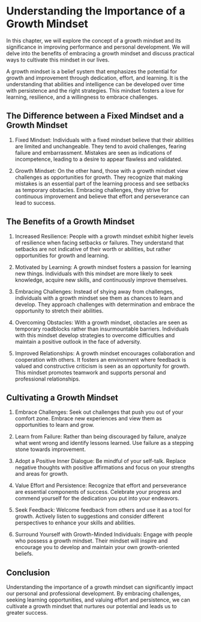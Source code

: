 Understanding the Importance of a Growth Mindset
=========================================================

In this chapter, we will explore the concept of a growth mindset and its significance in improving performance and personal development. We will delve into the benefits of embracing a growth mindset and discuss practical ways to cultivate this mindset in our lives.



A growth mindset is a belief system that emphasizes the potential for growth and improvement through dedication, effort, and learning. It is the understanding that abilities and intelligence can be developed over time with persistence and the right strategies. This mindset fosters a love for learning, resilience, and a willingness to embrace challenges.

The Difference between a Fixed Mindset and a Growth Mindset
-----------------------------------------------------------

1. Fixed Mindset: Individuals with a fixed mindset believe that their abilities are limited and unchangeable. They tend to avoid challenges, fearing failure and embarrassment. Mistakes are seen as indications of incompetence, leading to a desire to appear flawless and validated.

2. Growth Mindset: On the other hand, those with a growth mindset view challenges as opportunities for growth. They recognize that making mistakes is an essential part of the learning process and see setbacks as temporary obstacles. Embracing challenges, they strive for continuous improvement and believe that effort and perseverance can lead to success.

The Benefits of a Growth Mindset
--------------------------------

1. Increased Resilience: People with a growth mindset exhibit higher levels of resilience when facing setbacks or failures. They understand that setbacks are not indicative of their worth or abilities, but rather opportunities for growth and learning.

2. Motivated by Learning: A growth mindset fosters a passion for learning new things. Individuals with this mindset are more likely to seek knowledge, acquire new skills, and continuously improve themselves.

3. Embracing Challenges: Instead of shying away from challenges, individuals with a growth mindset see them as chances to learn and develop. They approach challenges with determination and embrace the opportunity to stretch their abilities.

4. Overcoming Obstacles: With a growth mindset, obstacles are seen as temporary roadblocks rather than insurmountable barriers. Individuals with this mindset develop strategies to overcome difficulties and maintain a positive outlook in the face of adversity.

5. Improved Relationships: A growth mindset encourages collaboration and cooperation with others. It fosters an environment where feedback is valued and constructive criticism is seen as an opportunity for growth. This mindset promotes teamwork and supports personal and professional relationships.

Cultivating a Growth Mindset
----------------------------

1. Embrace Challenges: Seek out challenges that push you out of your comfort zone. Embrace new experiences and view them as opportunities to learn and grow.

2. Learn from Failure: Rather than being discouraged by failure, analyze what went wrong and identify lessons learned. Use failure as a stepping stone towards improvement.

3. Adopt a Positive Inner Dialogue: Be mindful of your self-talk. Replace negative thoughts with positive affirmations and focus on your strengths and areas for growth.

4. Value Effort and Persistence: Recognize that effort and perseverance are essential components of success. Celebrate your progress and commend yourself for the dedication you put into your endeavors.

5. Seek Feedback: Welcome feedback from others and use it as a tool for growth. Actively listen to suggestions and consider different perspectives to enhance your skills and abilities.

6. Surround Yourself with Growth-Minded Individuals: Engage with people who possess a growth mindset. Their mindset will inspire and encourage you to develop and maintain your own growth-oriented beliefs.

Conclusion
----------

Understanding the importance of a growth mindset can significantly impact our personal and professional development. By embracing challenges, seeking learning opportunities, and valuing effort and persistence, we can cultivate a growth mindset that nurtures our potential and leads us to greater success.
